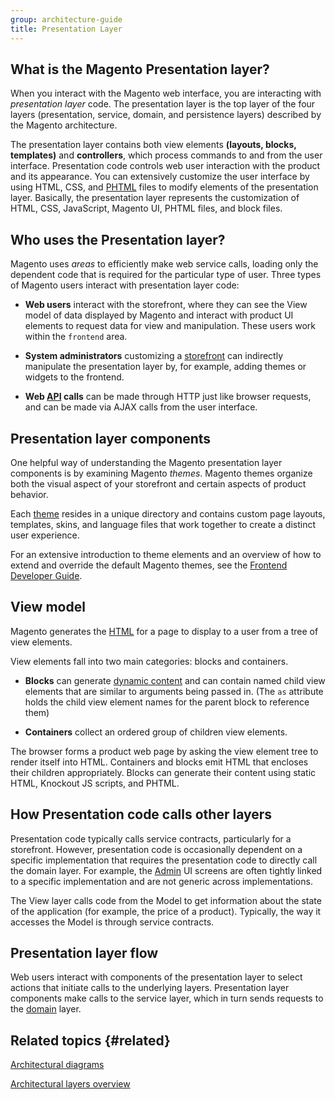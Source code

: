 ```yaml
---
group: architecture-guide
title: Presentation Layer
---
```


## What is the Magento Presentation layer?

When you interact with the Magento web interface, you are interacting with *presentation layer* code. The presentation layer is the top layer of the four layers (presentation, service, domain, and persistence layers) described by the Magento architecture.

The presentation layer contains both view elements **(layouts, blocks, templates)** and **controllers**, which process commands to and from the user interface. Presentation code controls web user interaction with the product and its appearance. You can extensively customize the user interface by using HTML, CSS, and [PHTML](https://glossary.magento.com/phtml) files to modify elements of the presentation layer. Basically, the presentation layer represents the customization of HTML, CSS, JavaScript, Magento UI, PHTML files, and block files.

## Who uses the Presentation layer?

Magento uses *areas* to efficiently make web service calls, loading only the dependent code that is required for the particular type of user. Three types of Magento users interact with presentation layer code:

* **Web users** interact with the storefront, where they can see the View model of data displayed by Magento and interact with product UI elements to request data for view and manipulation. These users work within the `frontend` area.

* **System administrators** customizing a [storefront](https://glossary.magento.com/storefront) can indirectly manipulate the presentation layer by, for example, adding themes or widgets to the frontend.

* **Web [API](https://glossary.magento.com/api) calls** can be made through HTTP just like browser requests, and can be made via AJAX calls from the user interface.

## Presentation layer components

One helpful way of understanding the Magento presentation layer components is by examining Magento *themes*.
Magento themes organize both the visual aspect of your storefront and certain aspects of product behavior.

Each [theme](https://glossary.magento.com/theme) resides in a unique directory and contains custom page layouts, templates, skins, and language files that work together to create a distinct user experience.

For an extensive introduction to theme elements and an overview of how to extend and override the default Magento themes, see the [Frontend Developer Guide][].

## View model

Magento generates the [HTML](https://glossary.magento.com/html) for a page to display to a user from a tree of view elements.

View elements fall into two main categories: blocks and containers.

* **Blocks** can generate [dynamic content](https://glossary.magento.com/dynamic-content) and can contain named child view elements that are similar to arguments being passed in.
(The `as` attribute holds the child view element names for the parent block to reference them)

* **Containers** collect an ordered group of children view elements.

The browser forms a product web page by asking the view element tree to render itself into HTML.
Containers and blocks emit HTML that encloses their children appropriately.
Blocks can generate their content using static HTML, Knockout JS scripts, and PHTML.

## How Presentation code calls other layers

Presentation code typically calls service contracts, particularly for a storefront.
However, presentation code is occasionally dependent on a specific implementation that requires the presentation code to directly call the domain layer.
For example, the [Admin](https://glossary.magento.com/admin) UI screens are often tightly linked to a specific implementation and are not generic across implementations.

The View layer calls code from the Model to get information about the state of the application (for example, the price of a product). Typically, the way it accesses the Model is through service contracts.

## Presentation layer flow

Web users interact with components of the presentation layer to select actions that initiate calls to the underlying layers.
Presentation layer components make calls to the service layer, which in turn sends requests to the [domain](https://glossary.magento.com/domain) layer.

## Related topics {#related}

[Architectural diagrams]({{page.baseurl}}/architecture/archi_perspectives/arch_diagrams.html)

[Architectural layers overview]({{page.baseurl}}/architecture/archi_perspectives/ALayers_intro.html)

<!-- Link definitions -->
[Frontend Developer Guide]: {{page.baseurl}}/frontend-dev-guide/bk-frontend-dev-guide.html